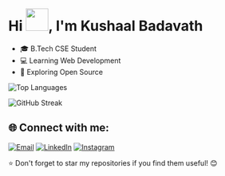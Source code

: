 # Hi <img src="https://media.giphy.com/media/hvRJCLFzcasrR4ia7z/giphy.gif" width="45px">, I'm Kushaal Badavath 

- 🎓 B.Tech CSE Student
- 💻 Learning Web Development
- 🚀 Exploring Open Source

![Top Languages](https://github-readme-stats.vercel.app/api/top-langs/?username=KushaalNayak&layout=compact&theme=dark&cache_seconds=86400)

![GitHub Streak](https://github-readme-streak-stats.herokuapp.com/?user=KushaalNayak&theme=dark&cache_seconds=86400)

## 🌐 Connect with me:
[![Email](https://img.shields.io/badge/Email-D14836?style=for-the-badge&logo=gmail&logoColor=white)](mailto:kushaalbadavath8@gmail.com)
[![LinkedIn](https://img.shields.io/badge/LinkedIn-0077B5?style=for-the-badge&logo=linkedin&logoColor=white)](https://www.linkedin.com/in/KushaalNayak/)
[![Instagram](https://img.shields.io/badge/Instagram-E4405F?style=for-the-badge&logo=instagram&logoColor=white)](https://www.instagram.com/kushhh_ig/)

⭐️ Don't forget to star my repositories if you find them useful! 😊
